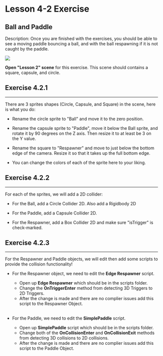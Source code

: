 # Lesson 4-2 Exercise

## Ball and Paddle
Description: Once you are finished with the exercises, you should be able to see a moving paddle bouncing a ball, and with the ball respawning if it is not caught by the paddle.

![](https://cdn.discordapp.com/attachments/984881858758193182/1055914626547712060/ezgif.com-gif-maker27.gif)



**Open "Lesson 2" scene** for this exercise. This scene should contains a square, capsule, and circle. 

## Exercise 4.2.1
---
There are 3 sprites shapes (Circle, Capsule, and Square) in the scene, here is what you do:

* Rename the circle sprite to "Ball" and move it to the zero position.

* Rename the capsule sprite to "Paddle", move it below the Ball sprite, and rotate it by 90 degrees on the Z axis. Then resize it to at least be 3 on the Y value.

* Rename the square to "Respawner" and move to just below the bottom edge of the camera. Resize it so that it takes up the full bottom edge.

* You can change the colors of each of the sprite here to your liking.

## Exercise 4.2.2
---


For each of the sprites, we will add a 2D collider:

* For the Ball, add a Circle Collider 2D. Also add a Rigidbody 2D

* For the Paddle, add a Capsule Collider 2D.

* For the Respawner, add a Box Collider 2D and make sure "isTrigger" is check-marked.

## Exercise 4.2.3
---
For the Respawner and Paddle objects, we will edit then add some scripts to provide the collision functionality! 

* For the Respawner object, we need to edit the **Edge Respawner** script.
  * Open up **Edge Respawner** which should be in the scripts folder.
  * Change the **OnTriggerEnter** method from detecting 3D Triggers to 2D Triggers.
  * After the change is made and there are no complier issues add this script to the Respawner Object.
<br><br>

* For the Paddle, we need to edit the **SimplePaddle** script.
  * Open up **SimplePaddle** script which should be in the scripts folder.
  * Change both of the **OnCollisionEnter** and **OnCollisionExit** methods from detecting 3D collisions to 2D collisions.
  * After the change is made and there are no complier issues add this script to the Paddle Object.